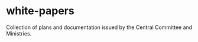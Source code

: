 # white-papers
Collection of plans and documentation issued by the Central Committee and Ministries.
